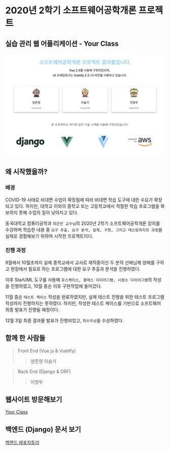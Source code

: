 # 2020년 2학기 소프트웨어공학개론 프로젝트

## 실습 관리 웹 어플리케이션 - Your Class

**![MainPage](./src/assets/mainPage.png)**


## 왜 시작했을까?

### 배경
COVID-19 사태로 비대면 수업이 확장됨에 따라 비대면 학습 도구에 대한
수요가 확장되고 있다. 하지만, 대학교 이외의 중학교 또는 고등학교에서 적절한
학습 프로그램을 확보하지 못해 수업의 질이 낮아지고 있다. 

동국대학교 컴퓨터공학과 `최은만 교수님`의 2020년 2학기 소프트웨어공학개론 강의를
수강하며 학습한 내용 중 `요구 추출, 요구 분석, 설계, 구현, 그리고 테스팅까지의 과정`을
실제로 경험해보기 위하여 시작한 프로젝트이다.

### 진행 과정
9월에서 10월초까지 실제 중학교에서 교사로 재직중이신 두 분의 선배님께 양해를 구하고 
현장에서 필요로 하는 프로그램에 대한 요구 추출과 분석을 진행하였다.

이후 StarUML 도구를 사용해 `유스케이스, 클래스 다이어그램, 시퀀스 다이어그램`의 작성을
진행하였고, 10월 중순 이후 구현작업에 들어갔다.

11월 중순 `테스트 케이스` 작성을 완료하였지만, 실제 테스트 진행을 위한 테스트 프로그램 작성까지
진행하지는 못하였다. 하지만, 작성한 테스트 케이스를 기반으로 소프트웨어 최종 발표가 진행될 예정이다.

12월 3일 최종 결과물 발표가 진행되었고, `최수우상`을 수상하였다.

## 함께 한 사람들

> Front End (Vue.js & Vuetify)
>> 양준영
>> 이슬기


> Back End (Django & DRF)
>> 이정우

## 웹사이트 방문해보기
[Your Class](http://ec2-13-124-168-48.ap-northeast-2.compute.amazonaws.com/#/)

## 백엔드 (Django) 문서 보기
[백엔드 레포지토리](https://github.com/duhee77/Your-class-Backend)

